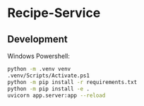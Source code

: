 # Recipe-Service


## Development

Windows Powershell:
```sh
python -m .venv venv
.venv/Scripts/Activate.ps1
python -m pip install -r requirements.txt
python -m pip install -e .
uvicorn app.server:app --reload
```
